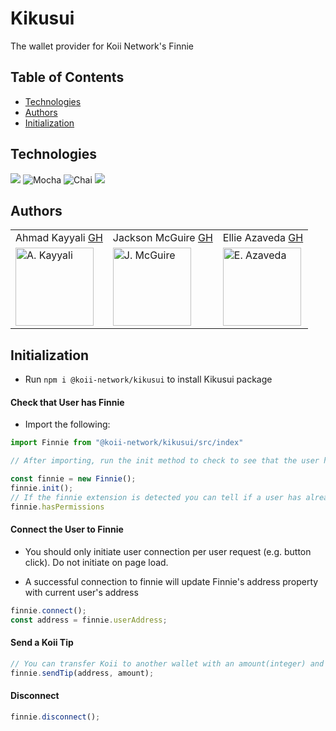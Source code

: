 # Kikusui
  The wallet provider for Koii Network's Finnie

## Table of Contents
* [Technologies](#technologies)
* [Authors](#authors)
* [Initialization](#initialization)

## Technologies
<p>
  <img src="https://img.shields.io/badge/TypeScript-007ACC?style=for-the-badge&logo=typescript&logoColor=white"/>
  <img alt="Mocha" src="https://img.shields.io/badge/-mocha-8D6748?logo=mocha&logoColor=white&style=for-the-badge"/>
  <img alt="Chai" src="https://img.shields.io/badge/-chai-F7EFDF?logo=chai&logoColor=A30701&style=for-the-badge"/>
  <img src="https://img.shields.io/badge/github%20-%23121011.svg?&style=for-the-badge&logo=github&logoColor=white"/>
</p>


## Authors
<table>
    <tr>
        <td> Ahmad Kayyali <a href="https://github.com/kayyali18">GH</td>
        <td> Jackson McGuire <a href="https://github.com/Jacksonmcguire">GH</td>
        <td> Ellie Azaveda <a href="https://github.com/EllieAzaveda">GH</td>
    </tr>
    </tr>
        <td><img src="https://avatars.githubusercontent.com/u/13953920?v=4" alt="A. Kayyali" width="125" height="auto" /></td>
        <td><img src="https://avatars.githubusercontent.com/u/72821268?v=4" alt="J. McGuire" width="125" height="auto" /></td>
        <td><img src="https://avatars.githubusercontent.com/u/76409536?v=4" alt="E. Azaveda" width="125" height="auto" /></td>
    </tr>
</table>


## Initialization 
* Run `npm i @koii-network/kikusui` to install Kikusui package


#### Check that User has Finnie 

* Import the following: 
```js
import Finnie from "@koii-network/kikusui/src/index"

// After importing, run the init method to check to see that the user has installed finnie

const finnie = new Finnie();
finnie.init();
// If the finnie extension is detected you can tell if a user has already been connected by checking if finnie hasPermissions(boolean)
finnie.hasPermissions
```


#### Connect the User to Finnie

* You should only initiate user connection per user request (e.g. button click). Do not initiate on page load.

* A successful connection to finnie will update Finnie's address property with current user's address

```js
finnie.connect();
const address = finnie.userAddress;
```

#### Send a Koii Tip

```js
// You can transfer Koii to another wallet with an amount(integer) and a target address(string)
finnie.sendTip(address, amount);
```

#### Disconnect

```js
finnie.disconnect();
```




